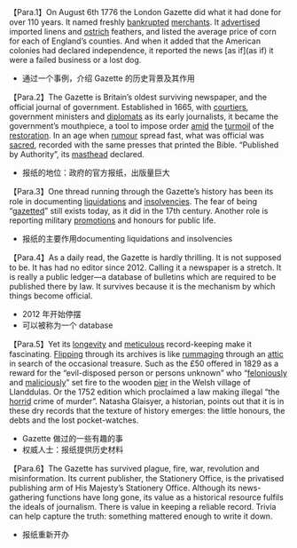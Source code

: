 【Para.1】On August 6th 1776 the London Gazette did what it had done for over 110 years. It named freshly [bankrupted](bankrupt.md) [merchants](merchant.md). It [advertised](advertise.md) imported linens and [ostrich](ostrich.md) feathers, and listed the average price of corn for each of England’s counties. And when it added that the American colonies had declared independence, it reported the news [as if](as if) it were a failed business or a lost dog.
- 通过一个事例，介绍 Gazette 的历史背景及其作用

【Para.2】The Gazette is Britain’s oldest surviving newspaper, and the official journal of government. Established in 1665, with [courtiers](courtier.md), government ministers and [diplomats](diplomat.md) as its early journalists, it became the government’s mouthpiece, a tool to impose order [amid](amid.md) the [turmoil](turmoil.md) of the [restoration](restoration.md). In an age when [rumour](rumour.md) spread fast, what was official was [sacred](sacre.md), recorded with the same presses that printed the Bible. “Published by Authority”, its [masthead](masthead.md) declared.
- 报纸的地位：政府的官方报纸，出版量巨大

【Para.3】One thread running through the Gazette’s history has been its role in documenting [liquidations](liquidation.md) and [insolvencies](insolvency.md). The fear of being “[gazetted](gazetted.md)” still exists today, as it did in the 17th century. Another role is reporting military [promotions](promotion.md) and honours for public life.
- 报纸的主要作用documenting liquidations and insolvencies

【Para.4】As a daily read, the Gazette is hardly thrilling. It is not supposed to be. It has had no editor since 2012. Calling it a newspaper is a stretch. It is really a public ledger—a database of bulletins which are required to be published there by law. It survives because it is the mechanism by which things become official.
- 2012 年开始停摆
- 可以被称为一个 database

【Para.5】Yet its [longevity](longevity.md) and [meticulous](meticulous.md) record-keeping make it fascinating. [Flipping](flip.md) through its archives is like [rummaging](rummage.md) through an [attic](attic.md) in search of the occasional treasure. Such as the £50 offered in 1829 as a reward for the “evil-disposed person or persons unknown” who “[feloniously](feloniously.md) and [maliciously](maliciously.md)” set fire to the wooden [pier](pier.md) in the Welsh village of Llanddulas. Or the 1752 edition which proclaimed a law making illegal “the [horrid](horrid.md) crime of murder”. Natasha Glaisyer, a historian, points out that it is in these dry records that the texture of history emerges: the little honours, the debts and the lost pocket-watches.
- Gazette 做过的一些有趣的事
- 权威人士：报纸提供历史材料

【Para.6】The Gazette has survived plague, fire, war, revolution and misinformation. Its current publisher, the Stationery Office, is the privatised publishing arm of His Majesty’s Stationery Office. Although its news-gathering functions have long gone, its value as a historical resource fulfils the ideals of journalism. There is value in keeping a reliable record. Trivia can help capture the truth: something mattered enough to write it down.
- 报纸重新开办